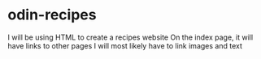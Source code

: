 # odin-recipes

I will be using HTML to create a recipes website
On the index page, it will have links to other pages 
I will most likely have to link images and text